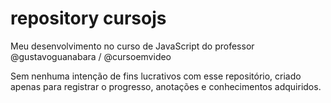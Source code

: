 # repository cursojs
 Meu desenvolvimento no curso de JavaScript do professor @gustavoguanabara / @cursoemvideo

 Sem nenhuma intenção de fins lucrativos com esse repositório, criado apenas para registrar o progresso,
anotações e conhecimentos adquiridos.
